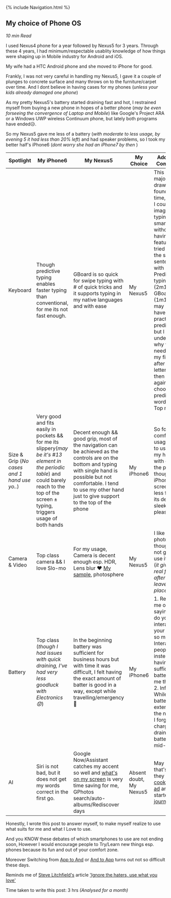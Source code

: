 {% include Navigation.html %}

## My choice of Phone OS
*10 min Read*

I used Nexus4 phone for a year followed by Nexus5 for 3 years. 
Through these 4 years, I had minimum/respectable usablity knowledge of how things were shaping up in Mobile industry for Android and iOS.

My wife had a HTC Android phone and she moved to iPhone for good. 

Frankly, I was not very careful in handling my Nexus5, I gave it a couple of plunges to concrete surface and many throws on to the furniture/carpet over time. 
And I dont believe in having cases for my phones (*unless your kids already damaged one phone*)  

As my pretty Nexus5's battery started draining fast and hot, I restrained myself from buying a new phone in hopes of a better phone (*may be even forseeing the convergence of Laptop and Mobile*) like Google's Project ARA or a Windows UWP wireless Continuum phone, but lately both programs have ended😥. 

So my Nexus5 gave me less of a battery (*with moderate to less usage, by evening 5 it had less than 20% left*) and had speaker problems, so I took my better half's iPhone6 (*dont worry she had an iPhone7 by then* ) 

Spotlight | My iPhone6 | My Nexus5 | My Choice | Additional Comments 
------------ | ------------- | ------------- | ------------- | -------------
Keyboard | Though predictive typing enables faster typing than conventional, for me its not fast enough. | GBoard is so quick for swipe typing with # of quick tricks and it supports typing in my native languages and with ease  | My Nexus5 | This is the major drawback I found in no time, In fact, I could not imagine typing on a smartphone without having swipe feature. I tried typing the same sentence with Predictive typing (2m14s) and GBoard (1m14s), may be I have less practice with predictive but I didn't understand why would I need to lift my fingers after every letter and then lift again and choose the predicted word on the Top ribbon. 
Size & Grip (*No cases and 1 hand use yo..*) | Very good and fits easily in pockets && for me its slippery(*may be it's #13 element in the periodic table*) and could barely reach to the top of the screen ± typing, triggers usage of both hands | Decent enough && good grip, most of the navigation can be achieved as the controls are on the bottom and typing with single hand is possible but not comfortable. I tend to use my other hand just to give support to the top of the phone | My iPhone6 | So for comfortable usage I need to use both my hands with either of the phones, though I felt iPhone6 screen is less for me, its design is sleek and pleasing
Camera & Video | Top class camera && I love Slo-mo | For my usage, Camera is decent enough esp. HDR, Lens blur ❤ [My sample](https://deepuhub.github.io/images/LensBlur_Nexus5.jpg), photosphere | My Nexus5 | I like photosphere, though I did not get to use it much (*it gives a real feel after you leave the place*)
Battery | Top class (*though I had issues with quick draining, I've had very less goodluck with Electronics😟*) | In the beginning battery was sufficient for business hours but with time it was difficult, I felt having the exact amount of batter is good in a way, except while travelling/emergency 😬 | My iPhone6 | 1. Reminds me of people saying "Why do you interact with your phone so much? Interact with people instead!", having sufficient batter helps me that way. 2. Infact, While battery extends to the next day, I forget to charge and drain my battery next mid-day!  
AI | Siri is not bad, but it does not get my words correct in the first go. | Google Now/Assistant catches my accent so well and [what's on my screen](https://support.google.com/websearch/answer/6304517?co=GENIE.Platform%3DAndroid&hl=en) is very time saving for me, GPhotos search/auto-albums/Rediscover days | Absent doubt, My Nexus5  | May be that's why they recently [cooked an ad](https://www.youtube.com/watch?v=ufBLI6bB9sg) and started a [journal](https://machinelearning.apple.com/) |

Honestly, I wrote this post to answer myself, to make myself realize to use what suits for me and what I  Love to use.

And you KNOW these debates of which smartphones to use are not ending soon, However I would encourage people to Try/Learn new things esp. phones because its fun and out of your comfort zone. 

Moreover Switching from [App to And](https://www.android.com/switch/) or [And to App](https://support.apple.com/en-us/HT201196) turns out not so difficult these days.

Reminds me of [Steve Litchfield's](http://allaboutwindowsphone.com/authors/steve-litchfield.php) article ['Ignore the haters, use what you love'](http://allaboutwindowsphone.com/flow/item/22361_Ignore_the_haters_use_what_you.php)

Time taken to write this post: 3 hrs *(Analysed for a month)*
